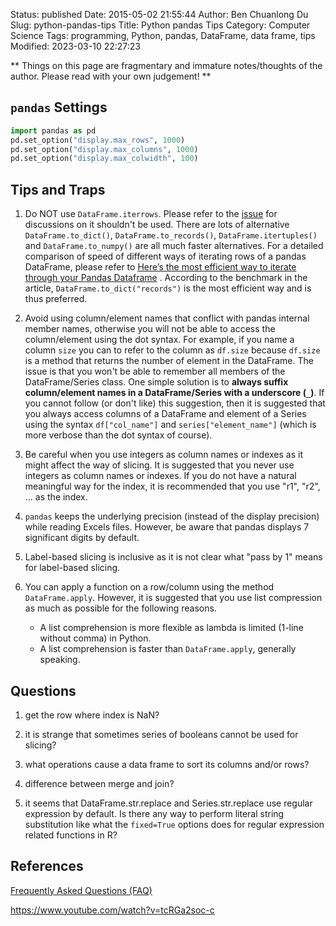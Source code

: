 Status: published
Date: 2015-05-02 21:55:44
Author: Ben Chuanlong Du
Slug: python-pandas-tips
Title: Python pandas Tips
Category: Computer Science
Tags: programming, Python, pandas, DataFrame, data frame, tips
Modified: 2023-03-10 22:27:23

**
Things on this page are
fragmentary and immature notes/thoughts of the author.
Please read with your own judgement!
**

## `pandas` Settings

```Python
import pandas as pd
pd.set_option("display.max_rows", 1000)
pd.set_option("display.max_columns", 1000)
pd.set_option("display.max_colwidth", 100)
```

## Tips and Traps

1. Do NOT use `DataFrame.iterrows`. 
    Please refer to the 
    [issue](https://github.com/pandas-dev/pandas/issues/43874)
    for discussions on it shouldn't be used.
    There are lots of alternative
    `DataFrame.to_dict()`, `DataFrame.to_records()`, `DataFrame.itertuples()` and `DataFrame.to_numpy()` 
    are all much faster alternatives.
    For a detailed comparison of speed of different ways of iterating rows of a pandas DataFrame,
    please refer to
    [Here’s the most efficient way to iterate through your Pandas Dataframe](https://towardsdatascience.com/heres-the-most-efficient-way-to-iterate-through-your-pandas-dataframe-4dad88ac92ee)
    .
    According to the benchmark in the article,
    `DataFrame.to_dict("records")` is the most efficient way
    and is thus preferred.

2. Avoid using column/element names that conflict with pandas internal member names,
    otherwise you will not be able to access the column/element using the dot syntax.
    For example,
    if you name a column `size`
    you can to refer to the column as `df.size`
    because `df.size` is a method that returns the number of element in the DataFrame.
    The issue is that you won't be able to remember all members of the DataFrame/Series class. 
    One simple solution is to **always suffix column/element names in a DataFrame/Series with a underscore (`_`)**. 
    If you cannot follow (or don't like) this suggestion,
    then it is suggested that you always access columns of a DataFrame and element of a Series
    using the syntax `df["col_name"]` and `series["element_name"]` 
    (which is more verbose than the dot syntax of course).

2. Be careful when you use integers as column names or indexes
    as it might affect the way of slicing.
    It is suggested that you never use integers as column names or indexes.
    If you do not have a natural meaningful way for the index,
    it is recommended that you use "r1", "r2", ... as the index.

5. `pandas` keeps the underlying precision (instead of the display precision)
    while reading Excels files.
    However,
    be aware that pandas displays 7 significant digits by default.

6. Label-based slicing is inclusive
    as it is not clear what "pass by 1" means for label-based slicing.

7. You can apply a function on a row/column using the method `DataFrame.apply`.
    However, 
    it is suggested that you use list compression as much as possible for the following reasons.
    - A list comprehension is more flexible as lambda is limited (1-line without comma) in Python.
    - A list comprehension is faster than `DataFrame.apply`, generally speaking.

## Questions

1. get the row where index is NaN?

4. it is strange that sometimes series of booleans cannot be used for slicing?

5. what operations cause a data frame to sort its columns and/or rows?

6. difference between merge and join?

7. it seems that DataFrame.str.replace and Series.str.replace
    use regular expression by default.
    Is there any way to perform literal string substitution
    like what the `fixed=True` options does for regular expression related functions in R?

## References 

[Frequently Asked Questions (FAQ)](https://pandas.pydata.org/pandas-docs/stable/user_guide/gotchas.html)

https://www.youtube.com/watch?v=tcRGa2soc-c
